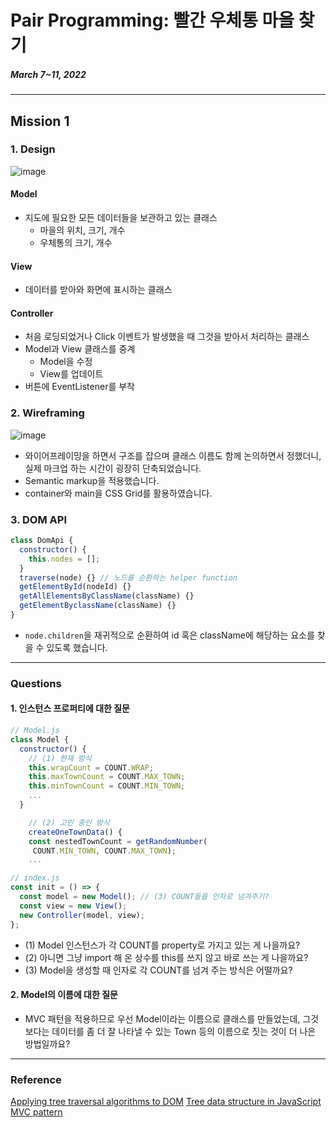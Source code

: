 # Pair Programming: 빨간 우체통 마을 찾기

##### March 7~11, 2022

---

## Mission 1

### 1. Design

![image](https://user-images.githubusercontent.com/85419343/157358980-434f5328-9e57-4149-a976-102227cef979.png)

#### Model

- 지도에 필요한 모든 데이터들을 보관하고 있는 클래스
  - 마을의 위치, 크기, 개수
  - 우체통의 크기, 개수

#### View

- 데이터를 받아와 화면에 표시하는 클래스

#### Controller

- 처음 로딩되었거나 Click 이벤트가 발생했을 때 그것을 받아서 처리하는 클래스
- Model과 View 클래스를 중계
  - Model을 수정
  - View를 업데이트
- 버튼에 EventListener를 부착

### 2. Wireframing

![image](https://user-images.githubusercontent.com/85419343/157357253-7b2516cc-bf0f-41d3-8c00-6ac4c4e7598f.png)

- 와이어프레이밍을 하면서 구조를 잡으며 클래스 이름도 함께 논의하면서 정했더니, 실제 마크업 하는 시간이 굉장히 단축되었습니다.
- Semantic markup을 적용했습니다.
- container와 main을 CSS Grid를 활용하였습니다.

### 3. DOM API

```js
class DomApi {
  constructor() {
    this.nodes = [];
  }
  traverse(node) {} // 노드를 순환하는 helper function
  getElementById(nodeId) {}
  getAllElementsByClassName(className) {}
  getElementByclassName(className) {}
}
```

- `node.children`을 재귀적으로 순환하여 id 혹은 className에 해당하는 요소를 찾을 수 있도록 했습니다.

---

### Questions

#### 1. 인스턴스 프로퍼티에 대한 질문

```js
// Model.js
class Model {
  constructor() {
    // (1) 현재 방식
    this.wrapCount = COUNT.WRAP;
    this.maxTownCount = COUNT.MAX_TOWN;
    this.minTownCount = COUNT.MIN_TOWN;
    ...
  }

    // (2) 고민 중인 방식
    createOneTownData() {
    const nestedTownCount = getRandomNumber(
     COUNT.MIN_TOWN, COUNT.MAX_TOWN);
    ...

// index.js
const init = () => {
  const model = new Model(); // (3) COUNT들을 인자로 넘겨주기?
  const view = new View();
  new Controller(model, view);
};
```

- (1) Model 인스턴스가 각 COUNT를 property로 가지고 있는 게 나을까요?
- (2) 아니면 그냥 import 해 온 상수를 this를 쓰지 않고 바로 쓰는 게 나을까요?
- (3) Model을 생성할 때 인자로 각 COUNT를 넘겨 주는 방식은 어떨까요?

#### 2. Model의 이름에 대한 질문

- MVC 패턴을 적용하므로 우선 Model이라는 이름으로 클래스를 만들었는데, 그것보다는 데이터를 좀 더 잘 나타낼 수 있는 Town 등의 이름으로 짓는 것이 더 나은 방법일까요?

---

### Reference

[Applying tree traversal algorithms to DOM](https://dev.to/anishkumar/applying-tree-traversal-algorithms-to-dom-14bl)
[Tree data structure in JavaScript](https://stackfull.dev/tree-data-structure-in-javascript)
[MVC pattern](https://m.blog.naver.com/jhc9639/220967034588)
